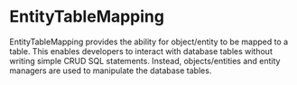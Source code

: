 # EntityTableMapping
EntityTableMapping provides the ability for object/entity to be mapped to a table. This enables developers to interact with database tables without writing simple CRUD SQL statements. Instead, objects/entities and entity managers are used to manipulate the database tables. 
